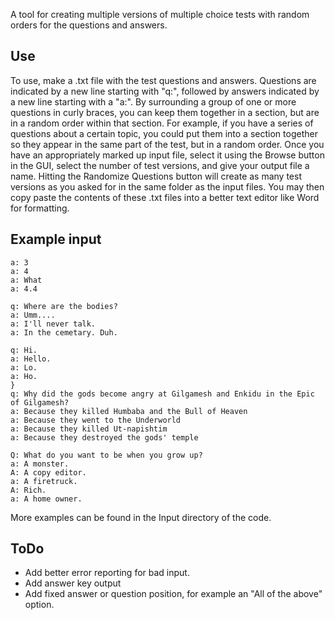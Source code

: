 A tool for creating multiple versions of multiple choice tests with random orders for the questions and answers.

Use
---
To use, make a .txt file with the test questions and answers. Questions are indicated by a new line starting with "q:", followed by answers indicated by a new line starting with a "a:".
By surrounding a group of one or more questions in curly braces, you can keep them together in a section, but are in a random order within that section. For example, if you have a series of questions about a certain topic, you could put them into a section together so they appear in the same part of the test, but in a random order.
Once you have an appropriately marked up input file, select it using the Browse button in the GUI, select the number of test versions, and give your output file a name. Hitting the Randomize Questions button will create as many test versions as you asked for in the same folder as the input files. You may then copy paste the contents of these .txt files into a better text editor like Word for formatting.

Example input
-------------
```{q: What is 2+2?
a: 3
a: 4
a: What
a: 4.4

q: Where are the bodies?
a: Umm....
a: I'll never talk.
a: In the cemetary. Duh.

q: Hi.
a: Hello.
a: Lo.
a: Ho.
}
q: Why did the gods become angry at Gilgamesh and Enkidu in the Epic of Gilgamesh?
a: Because they killed Humbaba and the Bull of Heaven
a: Because they went to the Underworld
a: Because they killed Ut-napishtim
a: Because they destroyed the gods' temple

Q: What do you want to be when you grow up?
a: A monster.
A: A copy editor.
a: A firetruck.
A: Rich.
a: A home owner.
```
More examples can be found in the Input directory of the code.

ToDo
----
* Add better error reporting for bad input.
* Add answer key output
* Add fixed answer or question position, for example an "All of the above" option.
